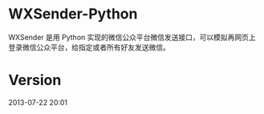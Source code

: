 WXSender-Python
===============

WXSender 是用 Python 实现的微信公众平台微信发送接口，可以模拟再网页上登录微信公众平台，给指定或者所有好友发送微信。

Version
===============
2013-07-22 20:01


